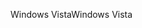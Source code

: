 <span data-ttu-id="acadf-101">Windows Vista</span><span class="sxs-lookup"><span data-stu-id="acadf-101">Windows Vista</span></span>